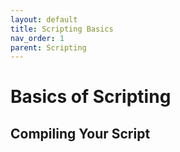 ```yaml
---
layout: default
title: Scripting Basics
nav_order: 1
parent: Scripting
---
```


# Basics of Scripting

## Compiling Your Script